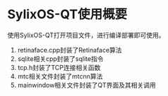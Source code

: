 # SylixOS-QT使用概要

使用SylixOS-QT打开项目文件，进行编译部署即可使用。

1. retinaface.cpp封装了Retinaface算法
2. sqlite相关cpp封装了sqlite指令
3. tcp.h封装了TCP连接相关函数
4. mtc相关文件封装了mtcnn算法
5. mainwindow相关文件封装了QT界面及其相关调用